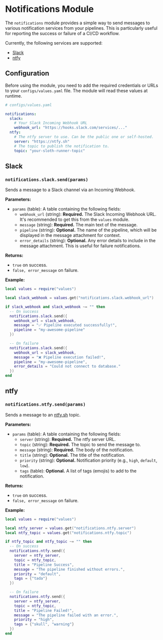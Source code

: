 # Notifications Module

The `notifications` module provides a simple way to send messages to various notification services from your pipelines. This is particularly useful for reporting the success or failure of a CI/CD workflow.

Currently, the following services are supported:
- [Slack](#slack)
- [ntfy](#ntfy)

## Configuration

Before using the module, you need to add the required credentials or URLs to your `configs/values.yaml` file. The module will read these values at runtime.

```yaml
# configs/values.yaml

notifications:
  slack:
    # Your Slack Incoming Webhook URL
    webhook_url: "https://hooks.slack.com/services/..."
  ntfy:
    # The ntfy server to use. Can be the public one or self-hosted.
    server: "https://ntfy.sh"
    # The topic to publish the notification to.
    topic: "your-sloth-runner-topic"
```

## Slack

### `notifications.slack.send(params)`

Sends a message to a Slack channel via an Incoming Webhook.

**Parameters:**

- `params` (table): A table containing the following fields:
    - `webhook_url` (string): **Required.** The Slack Incoming Webhook URL. It's recommended to get this from the `values` module.
    - `message` (string): **Required.** The main text of the message.
    - `pipeline` (string): **Optional.** The name of the pipeline, which will be displayed in the message attachment for context.
    - `error_details` (string): **Optional.** Any error details to include in the message attachment. This is useful for failure notifications.

**Returns:**

- `true` on success.
- `false, error_message` on failure.

**Example:**

```lua
local values = require("values")

local slack_webhook = values.get("notifications.slack.webhook_url")

if slack_webhook and slack_webhook ~= "" then
  -- On success
  notifications.slack.send({
    webhook_url = slack_webhook,
    message = "✅ Pipeline executed successfully!",
    pipeline = "my-awesome-pipeline"
  })

  -- On failure
  notifications.slack.send({
    webhook_url = slack_webhook,
    message = "❌ Pipeline execution failed!",
    pipeline = "my-awesome-pipeline",
    error_details = "Could not connect to database."
  })
end
```

## ntfy

### `notifications.ntfy.send(params)`

Sends a message to an [ntfy.sh](https://ntfy.sh/) topic.

**Parameters:**

- `params` (table): A table containing the following fields:
    - `server` (string): **Required.** The ntfy server URL.
    - `topic` (string): **Required.** The topic to send the message to.
    - `message` (string): **Required.** The body of the notification.
    - `title` (string): **Optional.** The title of the notification.
    - `priority` (string): **Optional.** Notification priority (e.g., `high`, `default`, `low`).
    - `tags` (table): **Optional.** A list of tags (emojis) to add to the notification.

**Returns:**

- `true` on success.
- `false, error_message` on failure.

**Example:**

```lua
local values = require("values")

local ntfy_server = values.get("notifications.ntfy.server")
local ntfy_topic = values.get("notifications.ntfy.topic")

if ntfy_topic and ntfy_topic ~= "" then
  -- On success
  notifications.ntfy.send({
    server = ntfy_server,
    topic = ntfy_topic,
    title = "Pipeline Success",
    message = "The pipeline finished without errors.",
    priority = "default",
    tags = {"tada"}
  })

  -- On failure
  notifications.ntfy.send({
    server = ntfy_server,
    topic = ntfy_topic,
    title = "Pipeline Failed!",
    message = "The pipeline failed with an error.",
    priority = "high",
    tags = {"skull", "warning"}
  })
end
```
